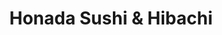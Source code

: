 ---
layout: place
title: "Honada Sushi & Hibachi"
permalink: /wisconsin/pleasant-prairie/honada-sushi-hibachi.html
stateAbbr: WI
stateName: Wisconsin
cityName: Pleasant Prairie
seo:
  name: "Honada Sushi & Hibachi"
  type: Restaurant
  links: http://www.honadawi.com/
description: "Intimate Japanese eatery where chefs show off at the hibachi tables & roll sushi at the bar. Honada Sushi & Hibachi serves delicious sushi in Pleasant Prairie, Wisconsin. Try fresh Japanese dishes for a great dining experience. Available for takeout, delivery, lunch, and dinner."
place_id: ChIJW7JpZKFhBYgR_qzq54sDRpQ
photos:
  - name: >-
      places/ChIJW7JpZKFhBYgR_qzq54sDRpQ/photos/AeeoHcJF2G9e2vODTsMW9JhpX3v-EThcRNC2Yw81edBZx-9r4MdQwt3m79j6CxqzuBjOWCPyp45J8XTrHf2xpFDoOtFEgn4dGQJEQvcU1qqGdsvlsflAtFFrBAm9wupJHN3yIrHGGZf-JstGODQSW9vsoDhGU2mrhKbc2rCZVU9fKeywpnDpeJX8JuQoty_Up7JXnFII4bFMRrrCPyatvc8VCZtCTJ-8j5AP78FK7O55V3xq6v-cUCZJn3IM-DH49zO4wY9xjR7c8mYW2D5WzbB1xZ-D0fDYmJTT-4FP3c_fylwj1A2U8hRawbevCbTsQgWeljTqTy8oFs8JnhkRgcNTa4e0j5ExUPJSExt8Ptr6pJt4f8PsuIYzwPFJ3nEavyokl32Ek9cSycD39GDVrZOPUHPh1DzWPjvHWKqmWwKKpenfJw
    widthPx: 4032
    heightPx: 3024
    authorAttributions:
      - displayName: Natalia Rasavong
        uri: https://maps.google.com/maps/contrib/117142172586329991432
        photoUri: >-
          https://lh3.googleusercontent.com/a-/ALV-UjWphNkHzrjsVJe7YXMVX7H_hbJeR_OX2O4S_yn5cYiPSZBnKv1K=s100-p-k-no-mo
    flagContentUri: >-
      https://www.google.com/local/imagery/report/?cb_client=maps_api_places.places_api&image_key=!1e10!2sCIHM0ogKEICAgICagLHqUg&hl=en-US
    googleMapsUri: >-
      https://www.google.com/maps/place//data=!3m4!1e2!3m2!1sCIHM0ogKEICAgICagLHqUg!2e10!4m2!3m1!1s0x880561a16469b25b:0x9446038be7eaacfe
  - name: >-
      places/ChIJW7JpZKFhBYgR_qzq54sDRpQ/photos/AeeoHcLKNzbaa5C4Wzw0q8T_QuU0LS-aVv1CShsO250xD7Vtt11NiuznurbLmMjNduIfC2QfbPg0g5d1O-EGWbJJesi3im6ynRTVwDFJCCNSV7USKUWm0sT9L9TMNZB5nIZcPNPl5T3YKUObqhHuyyitrZRPgx9XM4ZhrM-qwKL7HmMuhpMY-63hwCnexEPrEGYHT_dAIjncT2adoC8UB7G_25cytPWgbgHowUo_DPs0mU0ec8qq0XGsN2AQPagP5KBIR17c1bBhg_8nO4rvKiPO0Vs7Ru2lJyp8b6jof7pqXJGJIDcpf1DfQ6YSIZDJ4_opF6XjtnetmMzUqgbovLHdncbxTlhLv5jqaxedFMNSUSyOw9XQf58WgB1hnklc5xemUWCMzgBih9cjekkRONHN1FV1iyS9O56SetaTtwVRgSOH9w
    widthPx: 4032
    heightPx: 3024
    authorAttributions:
      - displayName: Michelle Matzke
        uri: https://maps.google.com/maps/contrib/113629884510691115745
        photoUri: >-
          https://lh3.googleusercontent.com/a/ACg8ocI568jCm7dHq-ewQtR1fhUl-i8UG-6wR2do80AWe2C9BtswRw=s100-p-k-no-mo
    flagContentUri: >-
      https://www.google.com/local/imagery/report/?cb_client=maps_api_places.places_api&image_key=!1e10!2sCIHM0ogKEICAgIDEn-jIFg&hl=en-US
    googleMapsUri: >-
      https://www.google.com/maps/place//data=!3m4!1e2!3m2!1sCIHM0ogKEICAgIDEn-jIFg!2e10!4m2!3m1!1s0x880561a16469b25b:0x9446038be7eaacfe
  - name: >-
      places/ChIJW7JpZKFhBYgR_qzq54sDRpQ/photos/AeeoHcKJHps-8XSq4BofKrWjs0Sbvp6RH7kUyFh8n-G852OT-0Qk4_dXSCO5kmJNlhTY8Y4XqUFxic4yLHwB5K3v4HveRfAs7MgufICBW6BtBUhzt5LSnQdWrCD0x_Jm4uueNytXF0KAQ5DOFc-_W8FBSNTGD9S3lxiw7uQYxiyKns9tlam4os5-CxsZqq5VeWCDEiOjVnf49LIPgCZ2ZB35TRlqb0LrpEAyrJ55UdCSoNXVq_lEyJIan-fLR6QK8GZRXerzjfu7_BfO7_1yz2eg1TovjrQKmNjXsXFGmOPyKNjQYh3345ntQEuUC0Ey7gbYlOU86x1fFWzej7m3oflRQ38clhC2ggGcnO6SRa1VdwbzG6fuDGnl5X7QCnP1twCHlqUYpE1Q4f-mLLXbCMFXqijwxOFv2KVZCWbzot7lN9ZPz3AN
    widthPx: 3024
    heightPx: 4032
    authorAttributions:
      - displayName: Jon Reus
        uri: https://maps.google.com/maps/contrib/100233354494258223081
        photoUri: >-
          https://lh3.googleusercontent.com/a-/ALV-UjWHGxhqXmAjVYf0c33N1FhXx-hfiX6ciMNcub77gJqIPYcZF_bM=s100-p-k-no-mo
    flagContentUri: >-
      https://www.google.com/local/imagery/report/?cb_client=maps_api_places.places_api&image_key=!1e10!2sCIHM0ogKEICAgMDAzpDe0gE&hl=en-US
    googleMapsUri: >-
      https://www.google.com/maps/place//data=!3m4!1e2!3m2!1sCIHM0ogKEICAgMDAzpDe0gE!2e10!4m2!3m1!1s0x880561a16469b25b:0x9446038be7eaacfe
  - name: >-
      places/ChIJW7JpZKFhBYgR_qzq54sDRpQ/photos/AeeoHcJTExGhvpnKzH_YCAcafyj-OZaYROB388XqjXQnBIVwoHZxbbxKP7Kaly9_rPE5j-B-W1SKV-E9CFmdRKqgebQEkfOSxuvx-bGppEngIQrwd-xBdfP4l8t6nqmvTA2DD3khbNj4uaFCKpRRn4ShsmzUzRTLXxZr8D6Gx6Ju53PoafPazwDH7_46AoI_p_F3MpatUH3RtwAyxXxPwBxzf-7LZHzXe_Zo9TttnFJY53u-xirKchNazVHyOVjK5O_h1xed-Q8KdgHIXgoXsiWfLBO7xIVOh8FR9utlg02IyfBpSPtuXf_ggjNsEZNi0Cw7AkKKxgZETnJpjlY92-UPnLgJ7zQ38RryLMXV_gx3eUIoBYDDTC7s5cL7BN4J21OHXLacaRR25OkegDCDc0Cog7eUEJrhoeNmgY9eRIGYcz7pvA
    widthPx: 3024
    heightPx: 4032
    authorAttributions:
      - displayName: Pepijn Schmidt
        uri: https://maps.google.com/maps/contrib/117331019770402468765
        photoUri: >-
          https://lh3.googleusercontent.com/a-/ALV-UjU45oRJv766zKdySzLHYLa4wgPi8mMWNZURlEe_VUnOaVHJpmmh=s100-p-k-no-mo
    flagContentUri: >-
      https://www.google.com/local/imagery/report/?cb_client=maps_api_places.places_api&image_key=!1e10!2sCIHM0ogKEICAgIDR6vuBOg&hl=en-US
    googleMapsUri: >-
      https://www.google.com/maps/place//data=!3m4!1e2!3m2!1sCIHM0ogKEICAgIDR6vuBOg!2e10!4m2!3m1!1s0x880561a16469b25b:0x9446038be7eaacfe
  - name: >-
      places/ChIJW7JpZKFhBYgR_qzq54sDRpQ/photos/AeeoHcLF3Ad7sG4Xm-XhOFTBzxbWS8TNf4AGACYs4M-t58bdldkRcn1CxIpZzLR2fu-b_KBYQEptGEejREM7wUwsRNGOMxWu3-1_MW9hMptS6eBXY72zrhZrVaO2_VeuEqKCHldDXamUdXxE7mmYYIQ_qhEAzEPiHgj8hxXFDjAKHp-6OPATOMTceENUgBRi1NKG8CM502ZCiEJXbd_M2zh1wFA6lGYQx8ru6fhkPPp_ZqawIS4lZZ9zKzvdh-9oCs1vq1jj6tb9KteotaPAyazcoPqoZwXfmXFudYxAlHt0pdgEe1p__C-6A4ARch-qYFGw3yLxp20ABGG1HyGCq2d23NxuCLjQZlXtjsFI0jbDBuwowJxKR_pM0gPVmwPBnPeoWbS2P2jJsprYQm7vF6S5ceWE2BWWG5lvCXOGWrEK02mJJ10O
    widthPx: 750
    heightPx: 551
    authorAttributions:
      - displayName: Diane Wilczenski
        uri: https://maps.google.com/maps/contrib/115490502968708665453
        photoUri: >-
          https://lh3.googleusercontent.com/a-/ALV-UjXoM2TTiHGs6AmlVnP4bIqWXf60pToZe8rS-eMkTC0-BhiAON0=s100-p-k-no-mo
    flagContentUri: >-
      https://www.google.com/local/imagery/report/?cb_client=maps_api_places.places_api&image_key=!1e10!2sCIHM0ogKEICAgICfzpCOpQE&hl=en-US
    googleMapsUri: >-
      https://www.google.com/maps/place//data=!3m4!1e2!3m2!1sCIHM0ogKEICAgICfzpCOpQE!2e10!4m2!3m1!1s0x880561a16469b25b:0x9446038be7eaacfe
  - name: >-
      places/ChIJW7JpZKFhBYgR_qzq54sDRpQ/photos/AeeoHcIZOd2FV2NBWXR1KfgEjNp380vYq9_2UBDTaa_jmJGkf4VTBqtDTA_FC3UZPYeAPMX-7KasdytyKRU2hNzHBVRm7NHZDpcxLlmCsSxxtx5PI0adGmmdXW9RVJWgru9PTfptUvLp-jWUWJXaPDZpZ4kuPoSCT_X8ZUitl5l3V3VsQ91xObOZ9UtrwnAmHlwQ905ENZDd62A-4-sKC3TLx0sWFqDKAzdPqn8wpsMBFpV2-RI0jQtR1bzBDuAjcDcSTfHJlbmpakwk4O6sZ_K8F5tdJungMKNlrch4-9phRvSKKd7XWl0lk7Mj4nY3AOzjSLNyf11LHaUZq2-c707fH-VlX7xLlQVBg8a_iSIRLxeV123HyBxi9xacrWRfC8B0mG1OCEQSbk8Y5bXwAy4ZsK6S38v9us9EagDzos8QGH4
    widthPx: 3024
    heightPx: 4032
    authorAttributions:
      - displayName: J M
        uri: https://maps.google.com/maps/contrib/108541107440025873824
        photoUri: >-
          https://lh3.googleusercontent.com/a-/ALV-UjVlWpnAAI8_BWV9T_nMCIhycKgL55VEr94Z6671s5g6Rcxn_hDv=s100-p-k-no-mo
    flagContentUri: >-
      https://www.google.com/local/imagery/report/?cb_client=maps_api_places.places_api&image_key=!1e10!2sCIHM0ogKEICAgICRjKXKJQ&hl=en-US
    googleMapsUri: >-
      https://www.google.com/maps/place//data=!3m4!1e2!3m2!1sCIHM0ogKEICAgICRjKXKJQ!2e10!4m2!3m1!1s0x880561a16469b25b:0x9446038be7eaacfe
  - name: >-
      places/ChIJW7JpZKFhBYgR_qzq54sDRpQ/photos/AeeoHcIUY3Bp6c-J1DjMFJx4RIbDAPfo2zli6xOyl-Lh1NLbGWc5LXe3G0ok19t_9D4PI_jmYynHylxY-F53vRc5_yoVM6nopIMPCXWSHxtjJhKb2HIUJwVYGPdE3RzonVQnvAWHTF2oWwGpAsjW1f5Ugp_OawMmz4Y9W47zFJnoVz5ohYI37Qf6mFRPS6UPTM1Y_mDvRkzHeKTnoO16RmAonxVtH4KZTyzVd9xjVp-IyUFoVBEY13S6-pOYsiVPT9Uaz02wEv9YMs9whBUHHRDiJ4HbHm14KNzcDb8xWDA_jbCc9dd1YunQBXS1YArYJ9cmbA8goWahACSZHvP3pSCWoOte4Bn9jpJ-FIZw6CXYIUg0SyxGsoEsFYnrq3yNwEuogX0h5RbL0w9h6FKPDy0ePsCrMoqrY1iA3X05Q82IGw5f_vA
    widthPx: 4015
    heightPx: 2361
    authorAttributions:
      - displayName: Natalia Rasavong
        uri: https://maps.google.com/maps/contrib/117142172586329991432
        photoUri: >-
          https://lh3.googleusercontent.com/a-/ALV-UjWphNkHzrjsVJe7YXMVX7H_hbJeR_OX2O4S_yn5cYiPSZBnKv1K=s100-p-k-no-mo
    flagContentUri: >-
      https://www.google.com/local/imagery/report/?cb_client=maps_api_places.places_api&image_key=!1e10!2sCIHM0ogKEICAgIDqoev7lgE&hl=en-US
    googleMapsUri: >-
      https://www.google.com/maps/place//data=!3m4!1e2!3m2!1sCIHM0ogKEICAgIDqoev7lgE!2e10!4m2!3m1!1s0x880561a16469b25b:0x9446038be7eaacfe
  - name: >-
      places/ChIJW7JpZKFhBYgR_qzq54sDRpQ/photos/AeeoHcIoDUEKYSFWeSOPaNH59KAgKRHyfND1uWbNfycq9BZjkGgZMUgpYpDnvuLmP-ubFfwzA5mp-gOzm7HrNZui9qCd2HD7jxtVTcY-1NASgMflGbysc1i3nqZS2X0KoGmpjdLcsYfsjfRWjnI-IvVX8BOfIpc8_ph_R6D0moVieGyFukDtfHMxAl3xdgFrqDR62NpG5VH3pFOXfnEv3sgWoGuQSv6Av8BDbt4kfoxZgRPOERqyYaKBgvu__gUZ0fHVugqlRMQJ2mRYalo1Pf3tOqSHMk6HTmoj0-42hzR38Q_l4o7q_MSklmCVSe8fma1EMVWq_ciwNlENj81jGjfmKZfr5C5j5s05qxa5Cp0JeFCNYw3LZWwmCHRcThm2GgH7lli2mpz_St_dlsbrU3SnH2lN2cM-c6gK5uXYIy6YzGj2og
    widthPx: 4000
    heightPx: 3000
    authorAttributions:
      - displayName: Jo Ann Sheldon
        uri: https://maps.google.com/maps/contrib/103608815662577251465
        photoUri: >-
          https://lh3.googleusercontent.com/a/ACg8ocIemGn-wgqPw6qusPU20lM1LPTPgxdQHJmxp7zy07aU4X7Lag=s100-p-k-no-mo
    flagContentUri: >-
      https://www.google.com/local/imagery/report/?cb_client=maps_api_places.places_api&image_key=!1e10!2sCIHM0ogKEICAgICR3r6mGw&hl=en-US
    googleMapsUri: >-
      https://www.google.com/maps/place//data=!3m4!1e2!3m2!1sCIHM0ogKEICAgICR3r6mGw!2e10!4m2!3m1!1s0x880561a16469b25b:0x9446038be7eaacfe
  - name: >-
      places/ChIJW7JpZKFhBYgR_qzq54sDRpQ/photos/AeeoHcLTVLWe8Vk_CSXm1TROqm7xOFyx0eA9XOede-isWFXfZLTkqDqxEReTo6DZtfpnHoQ7p9bniWtuxFKmzaqeCHTSpSCOckim8RQ5wKCkyEMJ_5sEiBC8fTUQN4a4ighFSg8FLv6mYKCKW2p0ViCnZURN-AkVGjnLb1Qi4-NKigMI9VApqKqG7hEU1j3x9Yh50bIbAaAY2nFCBKTsjUZ3xkZo0aMM8XK9S9x4fAC8TSvFuYV9DT2N5APxe-VCCDeWktJ8CQ9_0AJaooTyylO5788ZfM8CPhTSXEF88uvNzBUTWlM5yItd63jjzwehuMUgn8ygbP5u6WYoAFRygGTKNXoRhJnf_mmMesSbSSdnmz8tyFQXxFf4Q6jUlMedJZRn5E_VsadFIqT_nd81JonUzMi3pWrX1LaQ_dKMPnnIhL7wlA
    widthPx: 4032
    heightPx: 3024
    authorAttributions:
      - displayName: Jonathan Kim
        uri: https://maps.google.com/maps/contrib/105505932641301971821
        photoUri: >-
          https://lh3.googleusercontent.com/a-/ALV-UjXuBPD0TU2ild0i4G-pEjHjQy8Py_V9-iwtf_uf5JOPmKFtXTON=s100-p-k-no-mo
    flagContentUri: >-
      https://www.google.com/local/imagery/report/?cb_client=maps_api_places.places_api&image_key=!1e10!2sCIHM0ogKEICAgICMzIT4Yg&hl=en-US
    googleMapsUri: >-
      https://www.google.com/maps/place//data=!3m4!1e2!3m2!1sCIHM0ogKEICAgICMzIT4Yg!2e10!4m2!3m1!1s0x880561a16469b25b:0x9446038be7eaacfe
  - name: >-
      places/ChIJW7JpZKFhBYgR_qzq54sDRpQ/photos/AeeoHcL8StdGZVicDvMKKhewkvKYE7pl7X-D6cU8hxHoU-9WR4wFbhYIcXaBqvXwDk8MRRXVQV8xgiwDCQz9HNs7Anmzn1JjYiuWwZiHkVTivnAHkXzHKW2pzlGr84wK5HSfq3S2h6ZJ-WEqjgd3Sop4ZFHepFlPLqu09pOaiCj3_VONNEsBPSkIC6L-FNAcEVii_LHADboUgl0mXT4MejJppHJwUajXUDolSCSKyeFOrBJgb6pyHrQCYn5VWuIkj7zWS7kInbwB8ZyZ-gIOf4dCB8RO-uBwpsB29uF_xvV8TVl0CzbAPuqzTRxqsE8ikwO5fESO43qjTwtYSNpuxWUGVnVk1__0a4kr-smw7yO2Jfh3BHvw1meLgLQ5FLIL3brwY2r3hed7wcDE9sUaL21Ul8x-bc16Fh1zSoxlVeNUyXK398wA
    widthPx: 4032
    heightPx: 3024
    authorAttributions:
      - displayName: Natalia Rasavong
        uri: https://maps.google.com/maps/contrib/117142172586329991432
        photoUri: >-
          https://lh3.googleusercontent.com/a-/ALV-UjWphNkHzrjsVJe7YXMVX7H_hbJeR_OX2O4S_yn5cYiPSZBnKv1K=s100-p-k-no-mo
    flagContentUri: >-
      https://www.google.com/local/imagery/report/?cb_client=maps_api_places.places_api&image_key=!1e10!2sCIHM0ogKEICAgIDqoev75gE&hl=en-US
    googleMapsUri: >-
      https://www.google.com/maps/place//data=!3m4!1e2!3m2!1sCIHM0ogKEICAgIDqoev75gE!2e10!4m2!3m1!1s0x880561a16469b25b:0x9446038be7eaacfe
address: 8501 75th St G, Pleasant Prairie, WI 53142, USA
street: 8501 75th St G
city: Pleasant Prairie
state: WI
zip: '53142'
country: USA
neighborhood: null
latitude: '42.566312'
longitude: '-87.910405'
accessibility_options:
  wheelchairAccessibleParking: true
  wheelchairAccessibleEntrance: true
  wheelchairAccessibleRestroom: true
  wheelchairAccessibleSeating: true
business_status: OPERATIONAL
name: Honada Sushi & Hibachi
google_maps_links:
  directionsUri: >-
    https://www.google.com/maps/dir//''/data=!4m7!4m6!1m1!4e2!1m2!1m1!1s0x880561a16469b25b:0x9446038be7eaacfe!3e0
  placeUri: https://maps.google.com/?cid=10684231065409334526
  writeAReviewUri: >-
    https://www.google.com/maps/place//data=!4m3!3m2!1s0x880561a16469b25b:0x9446038be7eaacfe!12e1
  reviewsUri: >-
    https://www.google.com/maps/place//data=!4m4!3m3!1s0x880561a16469b25b:0x9446038be7eaacfe!9m1!1b1
  photosUri: >-
    https://www.google.com/maps/place//data=!4m3!3m2!1s0x880561a16469b25b:0x9446038be7eaacfe!10e5
primary_type: Japanese Restaurant
opening_hours:
  regular: null
  current: null
secondary_opening_hours:
  regular:
    weekdayDescriptions: null
    type: null
  current:
    weekdayDescriptions: null
    type: null
phone: (262) 697-5228
price_level: PRICE_LEVEL_MODERATE
price_range: $10 &ndash; $20
rating: '4.3'
rating_count: 0
website: http://www.honadawi.com/
reviews:
  - name: >-
      places/ChIJW7JpZKFhBYgR_qzq54sDRpQ/reviews/ChdDSUhNMG9nS0VJQ0FnSUNYcjZUb2h3RRAB
    relativePublishTimeDescription: 3 months ago
    rating: 5
    text:
      text: >-
        Update:  12-28-24

        Again, I enjoyed my dinner totally. This time I had the Empire Sushi
        Roll and the Hibachi Grill. I picked the Filet & Shrimp Combo, which
        came with soup and salad.
      languageCode: en
    originalText:
      text: >-
        Update:  12-28-24

        Again, I enjoyed my dinner totally. This time I had the Empire Sushi
        Roll and the Hibachi Grill. I picked the Filet & Shrimp Combo, which
        came with soup and salad.
      languageCode: en
    authorAttribution:
      displayName: Diane Wilczenski
      uri: https://www.google.com/maps/contrib/115490502968708665453/reviews
      photoUri: >-
        https://lh3.googleusercontent.com/a-/ALV-UjXoM2TTiHGs6AmlVnP4bIqWXf60pToZe8rS-eMkTC0-BhiAON0=s128-c0x00000000-cc-rp-mo-ba4
    publishTime: '2024-12-29T03:30:08.681569Z'
    flagContentUri: >-
      https://www.google.com/local/review/rap/report?postId=ChdDSUhNMG9nS0VJQ0FnSUNYcjZUb2h3RRAB&d=17924085&t=1
    googleMapsUri: >-
      https://www.google.com/maps/reviews/data=!4m6!14m5!1m4!2m3!1sChdDSUhNMG9nS0VJQ0FnSUNYcjZUb2h3RRAB!2m1!1s0x880561a16469b25b:0x9446038be7eaacfe
  - name: >-
      places/ChIJW7JpZKFhBYgR_qzq54sDRpQ/reviews/ChdDSUhNMG9nS0VJQ0FnTUR3b1A2Mi1BRRAB
    relativePublishTimeDescription: 3 weeks ago
    rating: 5
    text:
      text: >-
        I went with a few friends, we all loved the experience. The inside is
        gorgeous and the workers are patient and friendly. Our waitress was
        lovely and sweet, so i ended up tipping 12% on the little machine.
      languageCode: en
    originalText:
      text: >-
        I went with a few friends, we all loved the experience. The inside is
        gorgeous and the workers are patient and friendly. Our waitress was
        lovely and sweet, so i ended up tipping 12% on the little machine.
      languageCode: en
    authorAttribution:
      displayName: Heckker
      uri: https://www.google.com/maps/contrib/104304360134226992063/reviews
      photoUri: >-
        https://lh3.googleusercontent.com/a-/ALV-UjWRrjmbj_fo3V-uHqK7lL_tjahKmQ_tR_ocNj6wyxUOTUASSEjPaQ=s128-c0x00000000-cc-rp-mo
    publishTime: '2025-03-22T15:52:15.595601Z'
    flagContentUri: >-
      https://www.google.com/local/review/rap/report?postId=ChdDSUhNMG9nS0VJQ0FnTUR3b1A2Mi1BRRAB&d=17924085&t=1
    googleMapsUri: >-
      https://www.google.com/maps/reviews/data=!4m6!14m5!1m4!2m3!1sChdDSUhNMG9nS0VJQ0FnTUR3b1A2Mi1BRRAB!2m1!1s0x880561a16469b25b:0x9446038be7eaacfe
  - name: >-
      places/ChIJW7JpZKFhBYgR_qzq54sDRpQ/reviews/ChZDSUhNMG9nS0VJQ0FnSURYdS1yN0h3EAE
    relativePublishTimeDescription: 5 months ago
    rating: 5
    text:
      text: >-
        I grew up in both China( Shanghai, Tsingdao) and Japan (Hokkaido and
        Tokyo). I love these people. They have always made our family feel
        special. They respect the cuisine and do it well. We have been eating at
        Honda since my daughter was six and today...she turned 24  (
        10-31-2000). We are not from Asia we are not from anywhere ... We Are
        the World. #godus #family #chinaisdope #daisukii #haofan

        どうもありがとう
      languageCode: en
    originalText:
      text: >-
        I grew up in both China( Shanghai, Tsingdao) and Japan (Hokkaido and
        Tokyo). I love these people. They have always made our family feel
        special. They respect the cuisine and do it well. We have been eating at
        Honda since my daughter was six and today...she turned 24  (
        10-31-2000). We are not from Asia we are not from anywhere ... We Are
        the World. #godus #family #chinaisdope #daisukii #haofan

        どうもありがとう
      languageCode: en
    authorAttribution:
      displayName: Yon Yonson
      uri: https://www.google.com/maps/contrib/118152038026359996641/reviews
      photoUri: >-
        https://lh3.googleusercontent.com/a-/ALV-UjXSsTVOyDj7S9sOLkoMzemCxBT2oT0YKhZ9VqHjanCEk6aw3BZW=s128-c0x00000000-cc-rp-mo-ba5
    publishTime: '2024-10-31T10:51:54.395274Z'
    flagContentUri: >-
      https://www.google.com/local/review/rap/report?postId=ChZDSUhNMG9nS0VJQ0FnSURYdS1yN0h3EAE&d=17924085&t=1
    googleMapsUri: >-
      https://www.google.com/maps/reviews/data=!4m6!14m5!1m4!2m3!1sChZDSUhNMG9nS0VJQ0FnSURYdS1yN0h3EAE!2m1!1s0x880561a16469b25b:0x9446038be7eaacfe
  - name: >-
      places/ChIJW7JpZKFhBYgR_qzq54sDRpQ/reviews/ChdDSUhNMG9nS0VJQ0FnSURUNTdmdTR3RRAB
    relativePublishTimeDescription: 10 months ago
    rating: 4
    text:
      text: >-
        My experience at HONADA was pretty good.  Service was decent, food was
        great, their were customers that detracted from my experience. When you
        arrive they have a large japanese menu, staff is friendly and present
        but mostly waiting  which could be good or bad depending on your need. 
        I will definitely stop in again when I pass through.
      languageCode: en
    originalText:
      text: >-
        My experience at HONADA was pretty good.  Service was decent, food was
        great, their were customers that detracted from my experience. When you
        arrive they have a large japanese menu, staff is friendly and present
        but mostly waiting  which could be good or bad depending on your need. 
        I will definitely stop in again when I pass through.
      languageCode: en
    authorAttribution:
      displayName: Adam Derringer
      uri: https://www.google.com/maps/contrib/107556405665806077544/reviews
      photoUri: >-
        https://lh3.googleusercontent.com/a/ACg8ocK_mut77jfanlb8tmRwC_SjsZnIrQH6k4IbZMnLYpO5EvcA3A=s128-c0x00000000-cc-rp-mo-ba6
    publishTime: '2024-05-29T01:37:03.412202Z'
    flagContentUri: >-
      https://www.google.com/local/review/rap/report?postId=ChdDSUhNMG9nS0VJQ0FnSURUNTdmdTR3RRAB&d=17924085&t=1
    googleMapsUri: >-
      https://www.google.com/maps/reviews/data=!4m6!14m5!1m4!2m3!1sChdDSUhNMG9nS0VJQ0FnSURUNTdmdTR3RRAB!2m1!1s0x880561a16469b25b:0x9446038be7eaacfe
  - name: >-
      places/ChIJW7JpZKFhBYgR_qzq54sDRpQ/reviews/ChZDSUhNMG9nS0VJQ0FnSUQzeGNqUFRBEAE
    relativePublishTimeDescription: 4 months ago
    rating: 4
    text:
      text: >-
        Located in a strip mall, Honada doesn't look like much from the outside,
        but don't let that stop you from going in. Our party of 7 visited on a
        Saturday night, and there were people waiting inside the door to get in.
        Although we were hoping for hibachi, they were simply to busy to
        accommodate this request, so we grabbed a larger table nearby.
        Altogether we ordered the crab rangoon, shrimp tempura, 3 sushi rolls,
        yaki udon soup and 2 hibachi plates. Everything was served quickly and
        very good. The Volcano and Double Spicy Rolls I ordered were fantastic.
        If you like a little spice with your sushi, I absolutely recrecommend
        the Double Spicy! Both rolls were a generous size, and the 2 together
        were fresh, flavorful and filling! My husband, big on Udon soup, loved
        his choice. The bowl was huge and packed with fresh ingredients and hot
        delicious broth. If you're in the mood for Japanese, Honada is a great
        choice.
      languageCode: en
    originalText:
      text: >-
        Located in a strip mall, Honada doesn't look like much from the outside,
        but don't let that stop you from going in. Our party of 7 visited on a
        Saturday night, and there were people waiting inside the door to get in.
        Although we were hoping for hibachi, they were simply to busy to
        accommodate this request, so we grabbed a larger table nearby.
        Altogether we ordered the crab rangoon, shrimp tempura, 3 sushi rolls,
        yaki udon soup and 2 hibachi plates. Everything was served quickly and
        very good. The Volcano and Double Spicy Rolls I ordered were fantastic.
        If you like a little spice with your sushi, I absolutely recrecommend
        the Double Spicy! Both rolls were a generous size, and the 2 together
        were fresh, flavorful and filling! My husband, big on Udon soup, loved
        his choice. The bowl was huge and packed with fresh ingredients and hot
        delicious broth. If you're in the mood for Japanese, Honada is a great
        choice.
      languageCode: en
    authorAttribution:
      displayName: Mel Brousseau
      uri: https://www.google.com/maps/contrib/116926810968338488498/reviews
      photoUri: >-
        https://lh3.googleusercontent.com/a-/ALV-UjWuEvRiefprplrVZJqfB4R5h6ZQUnaHdbmvoTnWPgQj9Ft1qT9B=s128-c0x00000000-cc-rp-mo-ba6
    publishTime: '2024-11-23T03:49:20.667815Z'
    flagContentUri: >-
      https://www.google.com/local/review/rap/report?postId=ChZDSUhNMG9nS0VJQ0FnSUQzeGNqUFRBEAE&d=17924085&t=1
    googleMapsUri: >-
      https://www.google.com/maps/reviews/data=!4m6!14m5!1m4!2m3!1sChZDSUhNMG9nS0VJQ0FnSUQzeGNqUFRBEAE!2m1!1s0x880561a16469b25b:0x9446038be7eaacfe
parking_options:
  freeParkingLot: true
  freeStreetParking: true
  paidStreetParking: false
  valetParking: false
payment_options:
  acceptsCreditCards: true
  acceptsDebitCards: true
  acceptsCashOnly: false
  acceptsNfc: true
allow_dogs: null
curbside_pickup: null
delivery: true
dine_in: true
good_for_children: true
good_for_groups: true
good_for_sports: false
live_music: false
menu_for_children: true
outdoor_seating: false
reservable: true
restroom: true
serves_beer: true
serves_breakfast: false
serves_brunch: false
serves_cocktails: true
serves_coffee: true
serves_dinner: true
serves_dessert: true
serves_lunch: true
serves_vegetarian_food: true
serves_wine: true
takeout: true
update_category: essentials
summary: >-
  Intimate Japanese eatery where chefs show off at the hibachi tables & roll
  sushi at the bar.

---